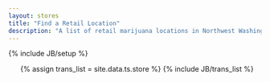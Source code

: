 ```yaml
---
layout: stores
title: "Find a Retail Location"
description: "A list of retail marijuana locations in Northwest Washington"
---
```

{% include JB/setup %}

<ul>
    {% assign trans_list = site.data.ts.store %}
    {% include JB/trans_list %}
</ul>